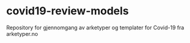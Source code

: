 # covid19-review-models
Repository for gjennomgang av arketyper og templater  for Covid-19 fra arketyper.no
